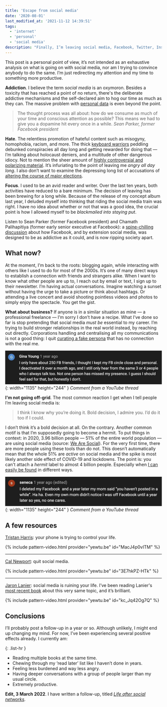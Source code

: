```yaml
---
title: 'Escape from social media'
date: '2020-08-01'
last_modified_at: '2021-11-12 14:39:51'
tags:
  - 'internet'
  - 'personal'
  - 'social media'
description: "Finally, I’m leaving social media, Facebook, Twitter, Instagram, WhatsApp, Reddit, Medium, redirecting my attention and my time to something more productive."
---
```

This post is a personal point of view, it’s not intended as an exhaustive analysis on what is going on with social media, nor am I trying to convince anybody to do the same. I’m just redirecting my attention and my time to something more productive.

**Addiction**. I believe the term _social media_ is an oxymoron. Besides a toxicity that has reached a point of no return, there's the deliberate addictive mechanisms and the self-declared aim to hog our time as much as they can. The massive problem with [personal data](https://en.wikipedia.org/wiki/Facebook%E2%80%93Cambridge_Analytica_data_scandal) is even beyond the point.

> The thought process was all about: how do we consume as much of your time and conscious attention as possible? This means we had to give you a dopamine hit every once in a while.
> <cite>Sean Parker, former Facebook president</cite>

**Hate**. The relentless promotion of hateful content such as misogyny, homophobia, racism, and more. The thick [keyboard warriors](https://youtu.be/VK6_tjizu_g) peddling debunked conspiracies all day long and getting rewarded for doing that — I’m talking about holocaust deniers, and a multitude of other dangerous idiocy. Not to mention the sheer amount of [highly controversial and polarizing material](https://www.theguardian.com/technology/2020/jul/26/yael-eisenstat-facebook-is-ripe-for-manipulation-and-viral-misinformation). It’s infuriating to the point of leaving me _angry all day long_. I also don’t want to examine the depressing long list of accusations of [altering the course of major elections](https://www.npr.org/sections/alltechconsidered/2017/11/16/564542100/how-disinformation-and-distortions-on-social-media-affected-elections-worldwide).

**Focus**. I used to be an avid reader and writer. Over the last ten years, both activities have reduced to a bare minimum. The decision of leaving has been brewing for a long while. Because of the release of my concept album last year, I deluded myself into thinking that riding the social media train was right. I have no idea about whether or not that was a good idea, the crucial point is how I allowed myself to be _blackmailed into staying put_.

Listen to Sean Parker (former Facebook president) and Chamath Palihapitiya (former early senior executive at Facebook): a [spine-chilling discussion](https://youtu.be/J54k7WrbfMg) about how Facebook, and by extension social media, was designed to be as addictive as it could, and is now ripping society apart.

## What now?

At the moment, I’m back to the roots: blogging again, while interacting with others like I used to do for most of the 2000s. It’s one of many direct ways to establish a connection with friends and strangers alike. When I want to know what other people are up to, I reach out by email or text, I sign up to their newsletter. I’m having actual conversations. Imagine watching a sunset without having the urge to take a picture or think about hashtags. Or attending a live concert and avoid shooting pointless videos and photos to simply enjoy the spectacle. You get the gist.

**What about business?** If anyone is in a similar situation as mine — a professional freelance — I’m sorry I don’t have a recipe. What I’ve done so far is stop pretending that social media _must be_ essential to my career. I’m trying to build stronger relationships in the real world instead, by reaching out directly. Corporations handling and centralising all my communications is not a good thing: I quit [curating a fake persona](https://www.nytimes.com/2017/05/09/learning/are-you-the-same-person-on-social-media-as-you-are-in-real-life.html) that has no connection with the real me.

![Comment from a YouTube thread](/assets/images/fb-deactivated.jpg){: width="1135" height="244" }
*Comment from a YouTube thread*

**I'm not going off-grid**. The most common reaction I get when I tell people I’m leaving social media is:

> I think I know why you’re doing it. Bold decision, I admire you. I’d do it too if I could.

I don’t think it’s a bold decision at all. On the contrary. Another common motif is that I’m supposedly going to become a hermit. To put things in context: in 2020, 3.96 billion people — 51% of the entire world population — are using social media (source: [We Are Social](https://wearesocial.com/sg/blog/2020/07/more-than-half-of-the-people-on-earth-now-use-social-media)). For the very first time, there are more people using these tools than do not. This doesn’t automatically mean that the whole 51% are _active_ on social media and the spike is most likely another side effect of COVID-19 and lockdowns. The point is: you can't attach a _hermit_ label to almost 4 billion people. Especially when [I can easily be found](/contact/) in different ways.

![Comment from a YouTube thread](/assets/images/fb-deactivated-02.jpg){: width="1135" height="244" }
*Comment from a YouTube thread*

## A few resources

[Tristan Harris](https://youtu.be/MacJ4p0vITM): your phone is trying to control your life.

{% include pattern-video.html provider="yewtu.be" id="MacJ4p0vITM" %}

---

[Cal Newport](https://youtu.be/3E7hkPZ-HTk): quit social media.

{% include pattern-video.html provider="yewtu.be" id="3E7hkPZ-HTk" %}

---

[Jaron Lanier](https://youtu.be/kc_Jq42Og7Q): social media is ruining your life. I’ve been reading Lanier's [most recent book](https://www.kobo.com/gb/en/ebook/ten-arguments-for-deleting-your-social-media-accounts-right-now-1) about this very same topic, and it’s brilliant.

{% include pattern-video.html provider="yewtu.be" id="kc_Jq42Og7Q" %}

## Conclusions

I’ll probably post a follow-up in a year or so. Although unlikely, I might end up changing my mind. For now, I’ve been experiencing several positive effects already. I currently am:

{: .list-hr }
- Reading multiple books at the same time.
- Chewing through my ‘read later’ list like I haven’t done in years.
- Feeling less burdened and way less angry.
- Having deeper conversations with a group of people larger than my usual circle.
- Extremely productive.

<aside class="warning">
  <p><strong>Edit, 3 March 2022</strong>. I have written a follow-up, titled <a href="{{ site.url }}/blog/life-after-social-networks/"><em>Life after social networks</em></a>.</p>
</aside>